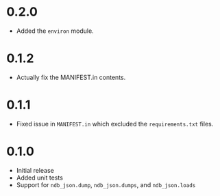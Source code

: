 0.2.0
====
- Added the `environ` module.


0.1.2
=====
- Actually fix the MANIFEST.in contents.


0.1.1
=====
- Fixed issue in `MANIFEST.in` which excluded the `requirements.txt` files.


0.1.0
=====
- Initial release
- Added unit tests
- Support for `ndb_json.dump`, `ndb_json.dumps`, and `ndb_json.loads`
